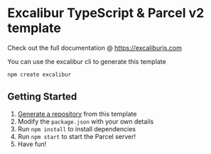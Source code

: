 # Excalibur TypeScript & Parcel v2 template

Check out the full documentation @ https://excaliburjs.com

You can use the excalibur cli to generate this template

```sh
npm create excalibur
```

## Getting Started

1. [Generate a repository](https://github.com/excaliburjs/template-ts-parcel-v2/generate) from this template
2. Modify the `package.json` with your own details
3. Run `npm install` to install dependencies
4. Run `npm start` to start the Parcel server!
5. Have fun!
